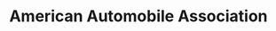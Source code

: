 ---
title: "American Automobile Association"
url: /portland/american-automobile-association/
shop: travel agency
---